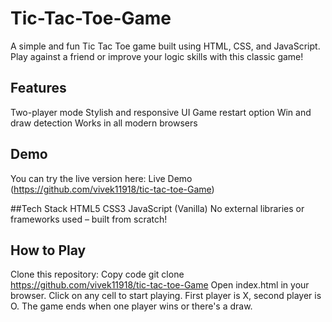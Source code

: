 # Tic-Tac-Toe-Game
A simple and fun Tic Tac Toe game built using HTML, CSS, and JavaScript. Play against a friend or improve your logic skills with this classic game!

## Features
 Two-player mode
 Stylish and responsive UI
 Game restart option
 Win and draw detection
 Works in all modern browsers

 ## Demo
 You can try the live version here: Live Demo (https://github.com/vivek11918/tic-tac-toe-Game)

##Tech Stack
HTML5
CSS3
JavaScript (Vanilla)
No external libraries or frameworks used – built from scratch!

## How to Play
Clone this repository:
Copy code
git clone https://github.com/vivek11918/tic-tac-toe-Game
Open index.html in your browser.
Click on any cell to start playing.
First player is X, second player is O.
The game ends when one player wins or there's a draw.
